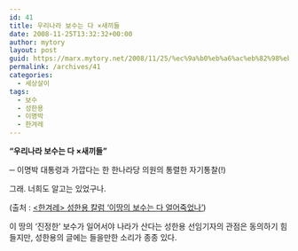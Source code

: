 ```yaml
---
id: 41
title: 우리나라 보수는 다 ×새끼들
date: 2008-11-25T13:32:32+00:00
author: mytory
layout: post
guid: https://marx.mytory.net/2008/11/25/%ec%9a%b0%eb%a6%ac%eb%82%98%eb%9d%bc-%eb%b3%b4%ec%88%98%eb%8a%94-%eb%8b%a4-x%ec%83%88%eb%81%bc%eb%93%a4/
permalink: /archives/41
categories:
  - 세상살이
tags:
  - 보수
  - 성한용
  - 이명박
  - 한겨레
---
```

<span style="font-weight: bold;">“우리나라 보수는 다 ×새끼들”</span> 

─ 이명박 대통령과 가깝다는 한 한나라당 의원의 통렬한 자기통찰(!) 

그래. 너희도 알고는 있었구나. 

(출처 : <a title="[http://www.hani.co.kr/arti/opinion/column/323974.html]로 이동합니다." target="_blank" href="http://www.hani.co.kr/arti/opinion/column/323974.html">&lt;한겨레&gt; 성한용 칼럼 ‘이땅의 보수는 다 얼어죽었나’</a>) 

이 땅의 ‘진정한’ 보수가 일어서야 나라가 산다는 성한용 선임기자의 관점은 동의하기 힘들지만, 성한용의 글에는 들을만한 소리가 종종 있다.